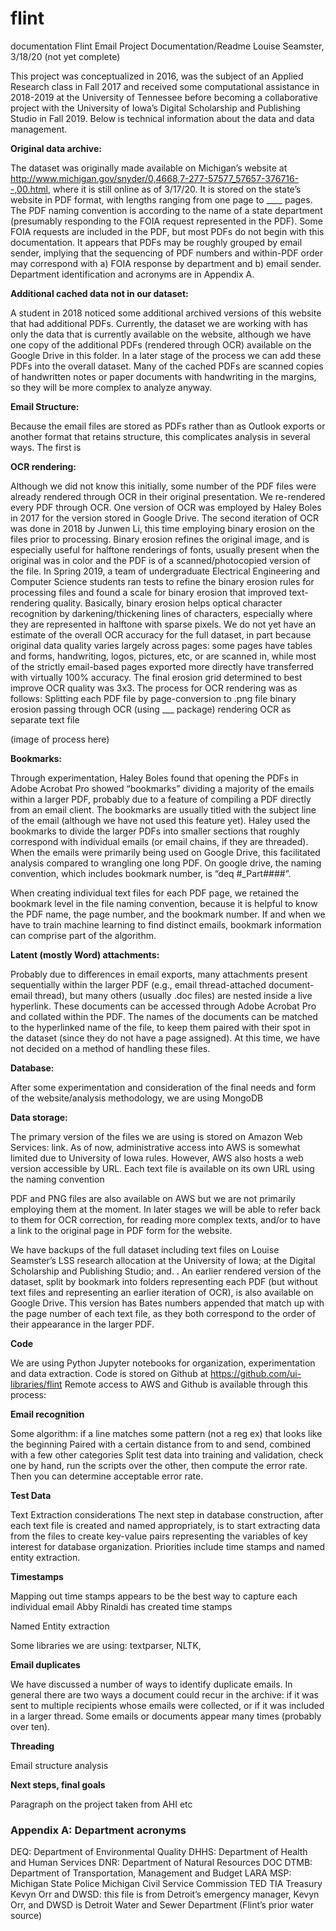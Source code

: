 # flint

documentation
Flint Email Project Documentation/Readme
Louise Seamster, 3/18/20 (not yet complete)

This project was conceptualized in 2016, was the subject of an Applied Research class in Fall 2017 and received some computational assistance in 2018-2019 at the University of Tennessee before becoming a collaborative project with the University of Iowa’s Digital Scholarship and Publishing Studio in Fall 2019. Below is technical information about the data and data management.

**Original data archive:**

The dataset was originally made available on Michigan’s website at http://www.michigan.gov/snyder/0,4668,7-277-57577_57657-376716--,00.html, where it is still online as of 3/17/20. It is stored on the state’s website in PDF format, with lengths ranging from one page to ____ pages. The PDF naming convention is according to the name of a state department (presumably responding to the FOIA request represented in the PDF). Some FOIA requests are included in the PDF, but most PDFs do not begin with this documentation. It appears that PDFs may be roughly grouped by email sender, implying that the sequencing of PDF numbers and within-PDF order may correspond with a) FOIA response by department and b) email sender. 
Department identification and acronyms are in Appendix A.

**Additional cached data not in our dataset:**

A student in 2018 noticed some additional archived versions of this website that had additional PDFs. Currently, the dataset we are working with has only the data that is currently available on the website, although we have one copy of the additional PDFs (rendered through OCR) available on the Google Drive in this folder. In a later stage of the process we can add these PDFs into the overall dataset. Many of the cached PDFs are scanned copies of handwritten notes or paper documents with handwriting in the margins, so they will be more complex to analyze anyway.

**Email Structure:**

Because the email files are stored as PDFs rather than as Outlook exports or another format that retains structure, this complicates analysis in several ways. The first is  

**OCR rendering:**

Although we did not know this initially, some number of the PDF files were already rendered through OCR in their original presentation. We re-rendered every PDF through OCR. One version of OCR was employed by Haley Boles in 2017 for the version stored in Google Drive. The second iteration of OCR was done in 2018 by Junwen Li, this time employing binary erosion on the files prior to processing. Binary erosion refines the original image, and is especially useful for halftone renderings of fonts, usually present when the original was in color and the PDF is of a scanned/photocopied version of the file. 
In Spring 2019, a team of undergraduate Electrical Engineering and Computer Science students ran tests to refine the binary erosion rules for processing files and found a scale for binary erosion that improved text-rendering quality. Basically, binary erosion helps optical character recognition by darkening/thickening lines of characters, especially where they are represented in halftone with sparse pixels. We do not yet have an estimate of the overall OCR accuracy for the full dataset, in part because original data quality varies largely across pages: some pages have tables and forms, handwriting, logos, pictures, etc, or are scanned in, while most of the strictly email-based pages exported more directly have transferred with virtually 100% accuracy. The final erosion grid determined to best improve OCR quality was 3x3. 
The process for OCR rendering was as follows:
Splitting each PDF file by page-conversion to .png file
binary erosion
passing through OCR (using ___ package)
rendering OCR as separate text file

(image of process here)

**Bookmarks:**

Through experimentation, Haley Boles found that opening the PDFs in Adobe Acrobat Pro showed “bookmarks” dividing a majority of the emails within a larger PDF, probably due to a feature of compiling a PDF directly from an email client. The bookmarks are usually titled with the subject line of the email (although we have not used this feature yet). Haley used the bookmarks to divide the larger PDFs into smaller sections that roughly correspond with individual emails (or email chains, if they are threaded). When the emails were primarily being used on Google Drive, this facilitated analysis compared to wrangling one long PDF. On google drive, the naming convention, which includes bookmark number, is “deq #_Part####”. 

When creating individual text files for each PDF page, we retained the bookmark level in the file naming convention, because it is helpful to know the PDF name, the page number, and the bookmark number. If and when we have to train machine learning to find distinct emails,  bookmark information can comprise part of the algorithm.

**Latent (mostly Word) attachments:**

Probably due to differences in email exports, many attachments present sequentially within the larger PDF (e.g., email thread-attached document-email thread), but many others (usually .doc files) are nested inside a live hyperlink. These documents can be accessed through Adobe Acrobat Pro and collated within the PDF. The names of the documents can be matched to the hyperlinked name of the file, to keep them paired with their spot in the dataset (since they do not have a page assigned). At this time, we have not decided on a method of handling these files.

**Database:**

After some experimentation and consideration of the final needs and form of the website/analysis methodology, we are using MongoDB

**Data storage:**

The primary version of the files we are using is stored on Amazon Web Services: link. As of now, administrative access into AWS is somewhat limited due to University of Iowa rules. However, AWS also hosts a web version accessible by URL. Each text file is available on its own URL using the naming convention

PDF and PNG files are also available on AWS but we are not primarily employing them at the moment. In later stages we will be able to refer back to them for OCR correction, for reading more complex texts, and/or to have a link to the original page in PDF form for the website.

We have backups of the full dataset including text files on Louise Seamster’s LSS research allocation at the University of Iowa; at the Digital Scholarship and Publishing Studio; and.  . An earlier rendered version of the dataset, split by bookmark into folders representing each PDF (but without text files and representing an earlier iteration of OCR), is also available on Google Drive. This version has Bates numbers appended that match up with the page number of each text file, as they both correspond to the order of their appearance in the larger PDF.

**Code**

We are using Python Jupyter notebooks for organization, experimentation and data extraction. Code is stored on Github at https://github.com/ui-libraries/flint
Remote access to AWS and Github is available through this process:

**Email recognition**

Some algorithm: if a line matches some pattern (not a reg ex) that looks like the beginning
Paired with a certain distance from to and send, combined with a few other categories
Split test data into training and validation, check one by hand, run the scripts over the other, then compute the error rate. Then you can determine acceptable error rate.

**Test Data**

Text Extraction considerations
The next step in database construction, after each text file is created and named appropriately, is to start extracting data from the files to create key-value pairs representing the variables of key interest for database organization. Priorities include time stamps and named entity extraction.

**Timestamps**

Mapping out time stamps appears to be the best way to capture each individual email 
Abby Rinaldi has created time stamps

Named Entity extraction

Some libraries we are using: textparser, NLTK, 


**Email duplicates**

We have discussed a number of ways to identify duplicate emails. In general there are two ways a document could recur in the archive: if it was sent to multiple recipients whose emails were collected, or if it was included in a larger thread. Some emails or documents appear many times (probably over ten). 

**Threading**

Email structure analysis

**Next steps, final goals**

Paragraph on the project taken from AHI etc

### Appendix A: Department acronyms
DEQ: Department of Environmental Quality
DHHS: Department of Health and Human Services
DNR: Department of Natural Resources
DOC
DTMB: Department of Transportation, Management and Budget
LARA
MSP: Michigan State Police
Michigan Civil Service Commission
TED
TIA
Treasury
Kevyn Orr and DWSD: this file is from Detroit’s emergency manager, Kevyn Orr, and DWSD is Detroit Water and Sewer Department (Flint’s prior water source)
